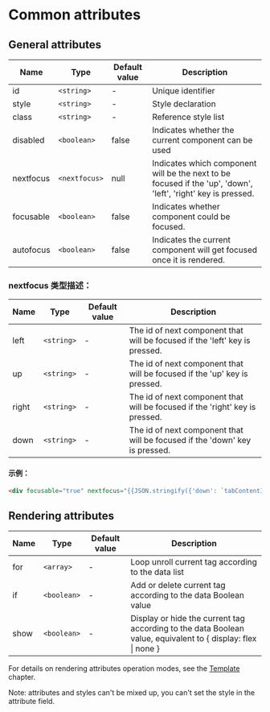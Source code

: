 # Common attributes

## General attributes

| Name     | Type        | Default value | Description                              |
| -------- | ----------- | ------------- | ---------------------------------------- |
| id       | `<string>`  | -             | Unique identifier                        |
| style    | `<string>`  | -             | Style declaration                        |
| class    | `<string>`  | -             | Reference style list                     |
| disabled | `<boolean>` | false         | Indicates whether the current component can be used |
| nextfocus | `<nextfocus>` | null | Indicates which component will be the next to be focused if the 'up', 'down', 'left', 'right' key is pressed. |
| focusable | `<boolean>`  | false | Indicates whether component could be focused. |
| autofocus | `<boolean>` | false | Indicates the current component will get focused once it is rendered.  |

### nextfocus 类型描述：

| Name     | Type        | Default value | Description                              |
| -------- | ----------- | ------------- | ---------------------------------------- |
| left     | `<string>`  | -             | The id of next component that will be focused if the 'left' key is pressed. |
| up       | `<string>`  | -             | The id of next component that will be focused if the 'up' key is pressed. |
| right    | `<string>`  | -             | The id of next component that will be focused if the 'right' key is pressed. |
| down     | `<string>`  | -             | The id of next component that will be focused if the 'down' key is pressed. |

#### 示例：

``` html
<div focusable="true" nextfocus="{{JSON.stringify({'down': `tabContentId`})}}"></div>
```

## Rendering attributes

| Name | Type        | Default value | Description                              |
| ---- | ----------- | ------------- | ---------------------------------------- |
| for  | `<array>`   | -             | Loop unroll current tag according to the data list |
| if   | `<boolean>` | -             | Add or delete current tag according to the data Boolean value |
| show | `<boolean>` | -             | Display or hide the current tag according to the data Boolean value, equivalent to { display: flex &#124; none } |

For details on rendering attributes operation modes, see the [Template](../framework/template.en.md) chapter.

Note: attributes and styles can't be mixed up, you can't set the style in the attribute field.
